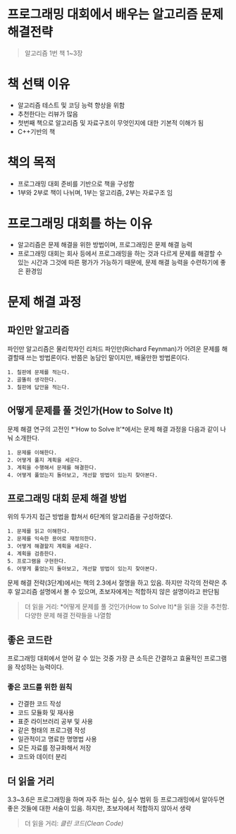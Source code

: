 프로그래밍 대회에서 배우는 알고리즘 문제해결전략
===
> 알고리즘 1번 책 1~3장

# 책 선택 이유

* 알고리즘 테스트 및 코딩 능력 향상을 위함
* 추천한다는 리뷰가 많음
* 첫번째 책으로 알고리즘 및 자료구조이 무엇인지에 대한 기본적 이해가 됨
* C++기반의 책

# 책의 목적
* 프로그래밍 대회 준비를 기반으로 책을 구성함
* 1부와 2부로 책이 나뉘며, 1부는 알고리즘, 2부는 자료구조 임

# 프로그래밍 대회를 하는 이유
* 알고리즘은 문제 해결을 위한 방법이며, 프로그래밍은 문제 해결 능력
* 프로그래밍 대회는 회사 등에서 프로그래밍을 하는 것과 다르게 문제를 해결할 수 있는 시간과 그것에 따른 평가가 가능하기 때문에, 문제 해결 능력을 수련하기에 좋은 환경임

# 문제 해결 과정
## 파인만 알고리즘
파인만 알고리즘은 물리학자인 리처드 파인만(Richard Feynman)가 어려운 문제를 해결할때 쓰는 방법론이다. 
반쯤은 농담인 말이지만, 배울만한 방법론이다.
```
1. 칠판에 문제를 적는다.
2. 골똘히 생각한다.
3. 칠판에 답안을 적는다.
```

## 어떻게 문제를 풀 것인가(How to Solve It)
문제 해결 연구의 고전인 *'How to Solve It'*에서는 문제 해결 과정을 다음과 같이 나눠 소개한다.
```
1. 문제를 이해한다.
2. 어떻게 풀지 계획을 세운다.
3. 계획을 수행해서 문제를 해결한다.
4. 어떻게 풀었는지 돌아보고, 개선할 방법이 있는지 찾아본다.
```

## 프로그래밍 대회 문제 해결 방법
위의 두가지 접근 방법을 합쳐서 6단계의 알고리즘을 구성하였다.
```
1. 문제를 읽고 이해한다.
2. 문제를 익숙한 용어로 재정의한다.
3. 어떻게 해결할지 계획을 세운다.
4. 계획을 검증한다.
5. 프로그램을 구현한다.
6. 어떻게 풀었는지 돌아보고, 개선할 방법이 있는지 찾아본다.
```

 문제 해결 전략(3단계)에서는 책의 2.3에서 절명을 하고 있음. 하지만 각각의 전략은 추후 알고리즘 설명에서 볼 수 있으며, 초보자에게는 적합하지 않은 설명이라고 판단됨
> 더 읽을 거리: *어떻게 문제를 풀 것인가(How to Solve It)*을 읽을 것을 추천함. 다양한 문제 해결 전략들을 나열함

## 좋은 코드란
프로그래밍 대회에서 얻어 갈 수 있는 것중 가장 큰 소득은 간결하고 효율적인 프로그램을 작성하는 능력이다.
### 좋은 코드를 위한 원칙
* 간결한 코드 작성
* 코드 모듈화 및 재사용
* 표준 라이브러리 공부 및 사용
* 같은 형태의 프로그램 작성
* 일관적이고 명료한 명명법 사용
* 모든 자료를 정규화해서 저장
* 코드와 데이터 분리


## 더 읽을 거리
3.3~3.6은 프로그래밍을 하며 자주 하는 실수, 실수 범위 등 프로그래밍에서 알아두면 좋은 것들에 대한 서술이 있음. 하지만, 초보자에서 적합하지 않아서 생략
> 더 읽을 거리: *클린 코드(Clean Code)*

